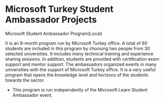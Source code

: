 # Microsoft Turkey Student Ambassador Projects
Microsoft Student Ambassador Program(Local)

It is an 8-month program run by Microsoft Turkey office. A total of 60 students are included in this program by choosing two people from 30 selected universities. It includes many technical training and experience sharing sessions. In addition, students are provided with certification exam support and mentor support.
The ambassadors organized events in many universities with the support of Microsoft Turkey office.
It is a very useful program that opens the knowledge level and horizons of the students towards the sector.

* This program is run independently of the Microsoft Learn Student Ambassador event.
